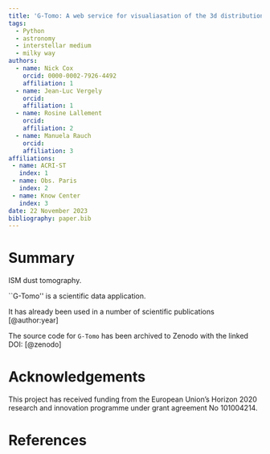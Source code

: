 ```yaml
---
title: 'G-Tomo: A web service for visualiasation of the 3d distribution of interstellar dust'
tags:
  - Python
  - astronomy
  - interstellar medium
  - milky way
authors:
  - name: Nick Cox
    orcid: 0000-0002-7926-4492
    affiliation: 1
  - name: Jean-Luc Vergely
    orcid:
    affiliation: 1
  - name: Rosine Lallement
    orcid:
    affiliation: 2
  - name: Manuela Rauch
    orcid:
    affiliation: 3
affiliations:
 - name: ACRI-ST
   index: 1
 - name: Obs. Paris
   index: 2
 - name: Know Center
   index: 3
date: 22 November 2023
bibliography: paper.bib
---
```


# Summary

ISM dust tomography.

``G-Tomo'' is a scientific data application.

It has already been used in a number of scientific publications [@author:year] 

The source code for ``G-Tomo`` has been archived to Zenodo with the linked DOI: [@zenodo]


# Acknowledgements

This project has received funding from the European Union’s Horizon 2020 research and innovation programme under grant agreement No 101004214.

# References
